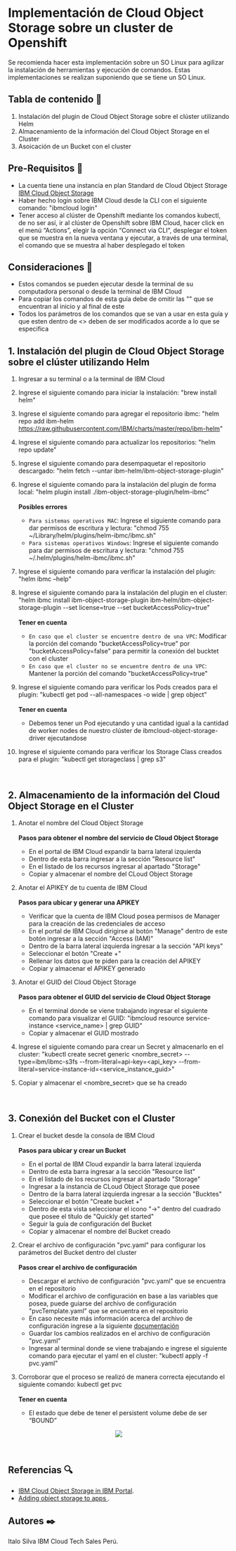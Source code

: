 # Implementación de Cloud Object Storage sobre un cluster de Openshift

Se recomienda hacer esta implementación sobre un SO Linux para agilizar la instalación de herramientas y ejecución de comandos. Estas implementaciones se realizan suponiendo que se tiene un SO Linux.

## Tabla de contenido 📑
1. Instalación del plugin de Cloud Object Storage sobre el clúster utilizando Helm
2. Almacenamiento de la información del Cloud Object Storage en el Cluster
3. Asoicación de un Bucket con el cluster

## Pre-Requisitos :pencil:
* La cuenta tiene una instancia en plan Standard de Cloud Object Storage <a href="https://cloud.ibm.com/objectstorage/create"> IBM Cloud Object Storage </a>
* Haber hecho login sobre IBM Cloud desde la CLI con el siguiente comando: "ibmcloud login"
* Tener acceso al clúster de Openshift mediante los comandos kubectl, de no ser así, ir al clúster de Openshift sobre IBM Cloud, hacer click en el menú “Actions”, elegir la opción “Connect via CLI”, desplegar el token que se muestra en la nueva ventana y ejecutar, a través de una terminal, el comando que se muestra al haber desplegado el token

## Consideraciones 📑
* Estos comandos se pueden ejecutar desde la terminal de su computadora personal o desde la terminal de IBM Cloud
* Para copiar los comandos de esta guía debe de omitir las "" que se encuentran al inicio y al final de este
* Todos los parámetros de los comandos que se van a usar en esta guía y que esten dentro de <> deben de ser modificados acorde a lo que se especifica

## 1. Instalación del plugin de Cloud Object Storage sobre el clúster utilizando Helm
   
1. Ingresar a su terminal o a la terminal de IBM Cloud

2. Ingrese el siguiente comando para iniciar la instalación: "brew install helm"

3. Ingrese el siguiente comando para agregar el repositorio ibmc: "helm repo add ibm-helm https://raw.githubusercontent.com/IBM/charts/master/repo/ibm-helm"

4. Ingrese el siguiente comando para actualizar los repositorios: "helm repo update"

5. Ingrese el siguiente comando para desempaquetar el repositorio descargado: "helm fetch --untar ibm-helm/ibm-object-storage-plugin"

6. Ingrese el siguiente comando para la instalación del plugin de forma local: "helm plugin install ./ibm-object-storage-plugin/helm-ibmc"
   <br />
   <br />
   **Posibles errores**
   * ```Para sistemas operativos MAC```: Ingrese el siguiente comando para dar permisos de escritura y lectura: "chmod 755 ~/Library/helm/plugins/helm-ibmc/ibmc.sh"
   * ```Para sistemas operativos Windows```: Ingrese el siguiente comando para dar permisos de escritura y lectura: "chmod 755 ~/.helm/plugins/helm-ibmc/ibmc.sh"

7. Ingrese el siguiente comando para verificar la instalación del plugin: "helm ibmc –help"

8. Ingrese el siguiente comando para la instalación del plugin en el cluster: "helm ibmc install ibm-object-storage-plugin ibm-helm/ibm-object-storage-plugin --set license=true --set bucketAccessPolicy=true"
   <br />
   <br />
   **Tener en cuenta**
   * ```En caso que el cluster se encuentre dentro de una VPC```: Modificar la porción del comando "bucketAccessPolicy=true" por "bucketAccessPolicy=false" para permitir la conexión del bucktet con el cluster
   * ```En caso que el cluster no se encuentre dentro de una VPC```: Mantener la porción del comando "bucketAccessPolicy=true"

9. Ingrese el siguiente comando para verificar los Pods creados para el plugin: "kubectl get pod --all-namespaces -o wide | grep object"
   <br />
   <br />
   **Tener en cuenta**
   * Debemos tener un Pod ejecutando y una cantidad igual a la cantidad de worker nodes de nuestro clúster de ibmcloud-object-storage-driver ejecutandose

10. Ingrese el siguiente comando para verificar los Storage Class creados para el plugin: "kubectl get storageclass | grep s3" 
<br />


## 2. Almacenamiento de la información del Cloud Object Storage en el Cluster

1. Anotar el nombre del Cloud Object Storage
   <br />
   <br />
   **Pasos para obtener el nombre del servicio de Cloud Object Storage**
   * En el portal de IBM Cloud expandir la barra lateral izquierda
   * Dentro de esta barra ingresar a la sección "Resource list"
   * En el listado de los recursos ingresar al apartado "Storage"
   * Copiar y almacenar el nombre del CLoud Object Storage

2. Anotar el APIKEY de tu cuenta de IBM Cloud
   <br />
   <br />
   **Pasos para ubicar y generar una APIKEY**
   * Verificar que la cuenta de IBM Cloud posea permisos de Manager para la creación de las credenciales de acceso
   * En el portal de IBM Cloud dirigirse al botón "Manage" dentro de este botón ingresar a la sección "Access (IAM)"
   * Dentro de la barra lateral izquierda ingresar a la sección "API keys"
   * Seleccionar el botón "Create +"
   * Rellenar los datos que te piden para la creación del APIKEY
   * Copiar y almacenar el APIKEY generado

3. Anotar el GUID del Cloud Object Storage
   <br />
   <br />
   **Pasos para obtener el GUID del servicio de Cloud Object Storage**
   * En el terminal donde se viene trabajando ingresar el siguiente comando para visualizar el GUID: "ibmcloud resource service-instance <service_name> | grep GUID"
   * Copiar y almacenar el GUID mostrado

4. Ingrese el siguiente comando para crear un Secret y almacenarlo en el cluster: "kubectl create secret generic <nombre_secret> --type=ibm/ibmc-s3fs --from-literal=api-key=<api_key> --from-literal=service-instance-id=<service_instance_guid>"

5. Copiar y almacenar el <nombre_secret> que se ha creado
<br />
 
## 3. Conexión del Bucket con el Cluster

1. Crear el bucket desde la consola de IBM Cloud
   <br />
   <br />
   **Pasos para ubicar y crear un Bucket**
   * En el portal de IBM Cloud expandir la barra lateral izquierda
   * Dentro de esta barra ingresar a la sección "Resource list"
   * En el listado de los recursos ingresar al apartado "Storage"
   * Ingresar a la instancia de CLoud Object Storage que posee
   * Dentro de la barra lateral izquierda ingresar a la sección "Bucktes"
   * Seleccionar el botón "Create bucket +"
   * Dentro de esta vista seleccionar el icono "->" dentro del cuadrado que posee el título de "Quickly get started"
   * Seguir la guía de configuración del Bucket
   * Copiar y almacenar el nombre del Bucket creado

2. Crear el archivo de configuración "pvc.yaml" para configurar los parámetros del Bucket dentro del cluster
   <br />
   <br />
   **Pasos crear el archivo de configuración**
   * Descargar el archivo de configuración "pvc.yaml" que se encuentra en el repositorio
   * Modificar el archivo de configuración en base a las variables que posea, puede guiarse del archivo de configuración "pvcTemplate.yaml" que se encuentra en el repositorio
   * En caso necesite más información acerca del archivo de configuración ingrese a la siguiente <a href="https://cloud.ibm.com/docs/openshift?topic=openshift-storage_cos_apps&mhsrc=ibmsearch_a&mhq=Persistent+Volume+Claim"> documentación </a>
   * Guardar los cambios realizados en el archivo de configuración "pvc.yaml"
   * Ingresar al terminal donde se viene trabajando e ingrese el siguiente comando para ejecutar el yaml en el cluster: "kubectl apply -f pvc.yaml"

3. Corroborar que el proceso se realizó de manera correcta ejecutando el siguiente comando: kubectl get pvc 
   <br />
   <br />
   **Tener en cuenta**
   * El estado que debe de tener el persistent volume debe de ser “BOUND” 

  <p align="center">
   <img src=https://github.com/emeloibmco/Gateway-Appliance-Juniper-vSRX-version-20.4/blob/main/Imagenes/Segmentos.gif>
   </p>
<br />

## Referencias :mag:
* <a href="https://cloud.ibm.com/objectstorage/create"> IBM Cloud Object Storage in IBM Portal</a>. 
* <a href="https://cloud.ibm.com/docs/openshift?topic=openshift-storage_cos_apps&mhsrc=ibmsearch_a&mhq=Persistent+Volume+Claim"> Adding object storage to apps </a>. 

## Autores :black_nib:
Italo Silva IBM Cloud Tech Sales Perú.
